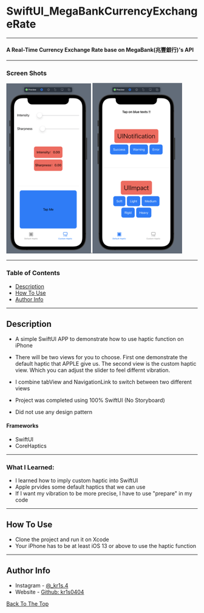 # SwiftUI_MegaBankCurrencyExchangeRate
---
#### A Real-Time Currency Exchange Rate base on MegaBank(兆豐銀行)'s API
---
### Screen Shots
<img src="https://github.com/kr1s0404/SwiftUI-HapticDemo/blob/master/image/custom.png" width="223" height="447">.<img src="https://github.com/kr1s0404/SwiftUI-HapticDemo/blob/master/image/default.png" width="236" height="448">

---

### Table of Contents

- [Description](#description)
- [How To Use](#how-to-use)
- [Author Info](#author-info)

---

## Description

- A simple SwiftUI APP to demonstrate how to use haptic function on iPhone 

- There will be two views for you to choose. First one demonstrate the default haptic that APPLE give us. The second view is the custom haptic view. Which you can adjust the slider to feel differnt vibration.

- I combine tabView and NavigationLink to switch between two different views

- Project was completed using 100% SwiftUI (No Storyboard)

- Did not use any design pattern

#### Frameworks

- SwiftUI
- CoreHaptics

---

### What I Learned:
- I learned how to imply custom haptic into SwiftUI
- Apple prvides some default haptics that we can use
- If I want my vibration to be more precise, I have to use "prepare" in my code 

---

## How To Use

- Clone the project and run it on Xcode
- Your iPhone has to be at least iOS 13 or above to use the haptic function

---

## Author Info

- Instagram - [@_kr1s.4](https://www.instagram.com/_kr1s.4/)
- Website - [Github: kr1s0404](https://github.com/kr1s0404)

[Back To The Top](#SwiftUI-HapticDemo)
